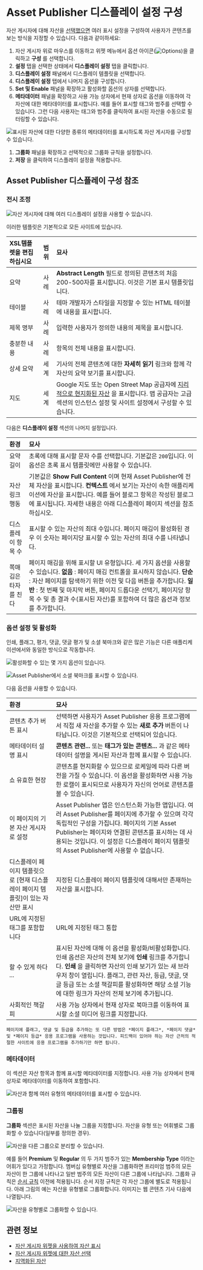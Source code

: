 # Asset Publisher 디스플레이 설정 구성

자산 게시자에 대해 자산을 [선택했으면](./selecting-assets-in-the-asset-publisher-widget.md) 여러 표시 설정을 구성하여 사용자가 콘텐츠를 보는 방식을 지정할 수 있습니다. 다음과 같이하세요:

1. 자산 게시자 위로 마우스를 이동하고 위젯 메뉴에서 옵션 아이콘(![Options](../../../images/icon-app-options.png))을 클릭하고 **구성** 를 선택합니다.
1. **설정** 탭을 선택한 상태에서 **디스플레이 설정** 탭을 클릭합니다.
1. **디스플레이 설정** 패널에서 디스플레이 템플릿을 선택합니다.
1. **디스플레이 설정** 탭에서 나머지 옵션을 구성합니다.
1. **Set 및 Enable** 패널을 확장하고 활성화할 옵션의 상자를 선택합니다.
1. **메타데이터** 패널을 확장하고 사용 가능 상자에서 현재 상자로 옵션을 이동하여 각 자산에 대한 메타데이터를 표시합니다. 예를 들어 표시할 태그와 범주를 선택할 수 있습니다. 그런 다음 사용자는 태그와 범주를 클릭하여 표시된 자산을 수동으로 필터링할 수 있습니다.

  ![표시된 자산에 대한 다양한 종류의 메타데이터를 표시하도록 자산 게시자를 구성할 수 있습니다.](./configuring-asset-publisher-display-settings/images/04.png)

1. **그룹화** 패널을 확장하고 선택적으로 그룹화 규칙을 설정합니다.
1. **저장** 을 클릭하여 디스플레이 설정을 적용합니다.

## Asset Publisher 디스플레이 구성 참조

### 전시 조정

![자산 게시자에 대해 여러 디스플레이 설정을 사용할 수 있습니다.](./configuring-asset-publisher-display-settings/images/01.png)

이러한 템플릿은 기본적으로 모든 사이트에 있습니다.

| XSL템플렛을 편집하십시요 | 범위 | 묘사                                                                                                                                                                                             |
|:-------------- |:-- |:---------------------------------------------------------------------------------------------------------------------------------------------------------------------------------------------- |
| 요약             | 사례 | **Abstract Length** 필드로 정의된 콘텐츠의 처음 200-500자를 표시합니다. 이것은 기본 표시 템플릿입니다.                                                                                                                         |
| 테이블            | 사례 | 테마 개발자가 스타일을 지정할 수 있는 HTML 테이블에 내용을 표시합니다.                                                                                                                                                     |
| 제목 명부          | 사례 | 입력한 사용자가 정의한 내용의 제목을 표시합니다.                                                                                                                                                                    |
| 충분한 내용         | 사례 | 항목의 전체 내용을 표시합니다.                                                                                                                                                                              |
| 상세 요약          | 세계 | 기사의 전체 콘텐츠에 대한 **자세히 읽기** 링크와 함께 각 자산의 요약 보기를 표시합니다.                                                                                                                                             |
| 지도             | 세계 | Google 지도 또는 Open Street Map 공급자에 [지리적으로 현지화된 자산](../../site-settings/site-content-configurations/configuring-geolocation-for-assets.md) 을 표시합니다. 맵 공급자는 고급 섹션의 인스턴스 설정 및 사이트 설정에서 구성할 수 있습니다. |

다음은 **디스플레이 설정** 섹션의 나머지 설정입니다.

| 환경          | 묘사                                                                                                                                                                                                          |
|:----------- |:----------------------------------------------------------------------------------------------------------------------------------------------------------------------------------------------------------- |
| 요약 길이       | 초록에 대해 표시할 문자 수를 선택합니다. 기본값은 `200`입니다. 이 옵션은 초록 표시 템플릿에만 사용할 수 있습니다.                                                                                                                                        |
| 자산 링크 행동    | 기본값은 **Show Full Content** 이며 현재 Asset Publisher에 전체 자산을 표시합니다. **컨텍스트** 에서 보기는 자산이 속한 애플리케이션에 자산을 표시합니다. 예를 들어 블로그 항목은 작성된 블로그에 표시됩니다. 자세한 내용은 아래 디스플레이 페이지 섹션을 참조하십시오.                                         |
| 디스플레이 항목 수  | 표시할 수 있는 자산의 최대 수입니다. 페이지 매김이 활성화된 경우 이 숫자는 페이지당 표시할 수 있는 자산의 최대 수를 나타냅니다.                                                                                                                                  |
| 쪽매김은 타자를 친다 | 페이지 매김을 위해 표시할 UI 유형입니다. 세 가지 옵션을 사용할 수 있습니다. **없음** : 페이지 매김 컨트롤을 표시하지 않습니다. **단순** : 자산 페이지를 탐색하기 위한 이전 및 다음 버튼을 추가합니다. **일반** : 첫 번째 및 마지막 버튼, 페이지 드롭다운 선택기, 페이지당 항목 수 및 총 결과 수(표시된 자산)를 포함하여 더 많은 옵션과 정보를 추가합니다. |

### 옵션 설정 및 활성화

인쇄, 플래그, 평가, 댓글, 댓글 평가 및 소셜 북마크와 같은 많은 기능은 다른 애플리케이션에서와 동일한 방식으로 작동합니다.

![활성화할 수 있는 몇 가지 옵션이 있습니다.](./configuring-asset-publisher-display-settings/images/03.png)

![Asset Publisher에서 소셜 북마크를 표시할 수 있습니다.](./configuring-asset-publisher-display-settings/images/02.png)

다음 옵션을 사용할 수 있습니다.

| 환경                                            | 묘사                                                                                                                                                                                                 |
|:--------------------------------------------- |:-------------------------------------------------------------------------------------------------------------------------------------------------------------------------------------------------- |
| 콘텐츠 추가 버튼 표시                                  | 선택하면 사용자가 Asset Publisher 응용 프로그램에서 직접 새 자산을 추가할 수 있는 **새로 추가** 버튼이 나타납니다. 이것은 기본적으로 선택되어 있습니다.                                                                                                      |
| 메타데이터 설명 표시                                   | **콘텐츠 관련...** 또는 **태그가 있는 콘텐츠...** 과 같은 메타데이터 설명을 게시된 자산과 함께 표시할 수 있습니다.                                                                                                                               |
| 쇼 유효한 현장                                      | 콘텐츠를 현지화할 수 있으므로 로케일에 따라 다른 버전을 가질 수 있습니다. 이 옵션을 활성화하면 사용 가능한 로캘이 표시되므로 사용자가 자신의 언어로 콘텐츠를 볼 수 있습니다.                                                                                                |
| 이 페이지의 기본 자산 게시자로 설정                          | Asset Publisher 앱은 인스턴스화 가능한 앱입니다. 여러 Asset Publisher를 페이지에 추가할 수 있으며 각각 독립적인 구성을 가집니다. 페이지의 기본 Asset Publisher는 페이지와 연결된 콘텐츠를 표시하는 데 사용되는 것입니다. 이 설정은 디스플레이 페이지 템플릿의 Asset Publisher에 사용할 수 없습니다. |
| 디스플레이 페이지 템플릿으로 [현재 디스플레이 페이지 템플릿]이 있는 자산만 표시 | 지정된 디스플레이 페이지 템플릿에 대해서만 존재하는 자산을 표시합니다.                                                                                                                                                            |
| URL에 지정된 태그를 포함합니다                            | URL에 지정된 태그 통합                                                                                                                                                                                     |
| 할 수 있게 하다 ...                                 | 표시된 자산에 대해 이 옵션을 활성화/비활성화합니다. 인쇄 옵션은 자산의 전체 보기에 **인쇄** 링크를 추가합니다. **인쇄** 을 클릭하면 자산의 인쇄 보기가 있는 새 브라우저 창이 열립니다. 플래그, 관련 자산, 등급, 댓글, 댓글 등급 또는 소셜 책갈피를 활성화하면 해당 소셜 기능에 대한 링크가 자산의 전체 보기에 추가됩니다.            |
| 사회적인 책갈피                                      | 사용 가능 상자에서 현재 상자로 북마크를 이동하여 표시할 소셜 미디어 링크를 지정합니다.                                                                                                                                                  |

```{tip}
페이지에 플래그, 댓글 및 등급을 추가하는 또 다른 방법은 *페이지 플래그*, *페이지 댓글* 및 *페이지 등급* 응용 프로그램을 사용하는 것입니다. 피드백이 있어야 하는 자산 근처의 적절한 사이트에 응용 프로그램을 추가하기만 하면 됩니다.
```

### 메타데이터

이 섹션은 자산 항목과 함께 표시할 메타데이터를 지정합니다. 사용 가능 상자에서 현재 상자로 메타데이터를 이동하여 포함합니다.

![자산과 함께 여러 유형의 메타데이터를 표시할 수 있습니다.](./configuring-asset-publisher-display-settings/images/04.png)

### 그룹핑

**그룹화** 섹션은 표시된 자산을 나눌 그룹을 지정합니다. 자산을 유형 또는 어휘별로 그룹화할 수 있습니다(일부를 정의한 경우).

![자산을 다른 그룹으로 분리할 수 있습니다.](./configuring-asset-publisher-display-settings/images/05.png)

예를 들어 **Premium** 및 **Regular** 의 두 가지 범주가 있는 **Membership Type** 이라는 어휘가 있다고 가정합니다. 멤버십 유형별로 자산을 그룹화하면 프리미엄 범주의 모든 자산이 한 그룹에 나타나고 일반 범주의 모든 자산이 다른 그룹에 나타납니다. 그룹화 규칙은 [순서 규칙](./selecting-assets-in-the-asset-publisher-widget.md#configuring-asset-display-ordering) 이전에 적용됩니다. 순서 지정 규칙은 각 자산 그룹에 별도로 적용됩니다. 아래 그림의 예는 자산을 유형별로 그룹화합니다. 이미지는 웹 콘텐츠 기사 다음에 나열됩니다.

![자산을 유형별로 그룹화할 수 있습니다.](./configuring-asset-publisher-display-settings/images/06.png)

## 관련 정보

- [자산 게시자 위젯을 사용하여 자산 표시](./displaying-assets-using-the-asset-publisher-widget.md)
- [자산 게시자 위젯에 대한 자산 선택](./selecting-assets-in-the-asset-publisher-widget.md)
- [지역화된 자산](../../site-settings/site-content-configurations/configuring-geolocation-for-assets.md)
